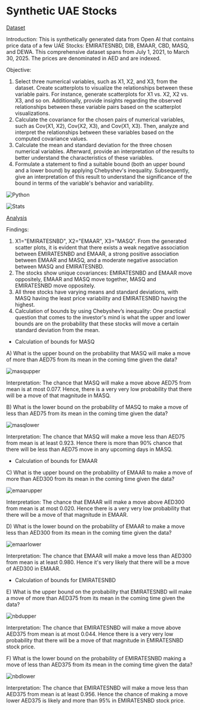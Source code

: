 # Synthetic UAE Stocks

[Dataset](https://github.com/DiAg-2025/Statistical-Analysis--Synthetic-UAE-stocks/blob/main/Synthetic_UAE_Stock_Data.csv)

Introduction: This is synthetically generated data from Open AI that contains price data of a few UAE Stocks: EMIRATESNBD, DIB, EMAAR, CBD, MASQ, and DEWA. This comprehensive dataset spans from July 1, 2021, to March 30, 2025. The prices are denominated in AED and are indexed.

Objective:
1. Select three numerical variables, such as X1, X2, and X3, from the dataset. Create scatterplots to visualize the relationships between these variable pairs. For instance, generate scatterplots for X1 vs. X2, X2 vs. X3, and so on. Additionally, provide insights regarding the observed relationships between these variable pairs based on the scatterplot visualizations.
2. Calculate the covariance for the chosen pairs of numerical variables, such as Cov(X1, X2), Cov(X2, X3), and Cov(X1, X3). Then, analyze and interpret the relationships between these variables based on the computed covariance values.
3. Calculate the mean and standard deviation for the three chosen numerical variables. Afterward, provide an interpretation of the results to better understand the characteristics of these variables.
4. Formulate a statement to find a suitable bound (both an upper bound and a lower bound) by applying Chebyshev's inequality. Subsequently, give an interpretation of this result to understand the significance of the bound in terms of the variable's behavior and variability.

![Python](https://img.shields.io/badge/Py_libraries-Pandas,_Numpy,_Matplotlib-blue)

![Stats](https://img.shields.io/badge/Statistical_features-Scatterplot,_Linear_approximation,_Covariance,_Mean,_Standard_deviation,_Chebyshev's_inequality-red)

[Analysis](https://github.com/DiAg-2025/Statistical-Analysis--Synthetic-UAE-stocks/blob/main/JupyterAnalysis.ipynb)

Findings:
1. X1="EMIRATESNBD", X2="EMAAR", X3="MASQ". From the generated scatter plots, it is evident that there exists a weak negative association between EMIRATESNBD and EMAAR, a strong positive association between EMAAR and MASQ, and a moderate negative association between MASQ and EMIRATESNBD.
2. The stocks show unique covariances: EMIRATESNBD and EMAAR move oppositely, EMAAR and MASQ move together, MASQ and EMIRATESNBD move oppositely.
3. All three stocks have varying means and standard deviations, with MASQ having the least price variability and EMIRATESNBD having the highest.
4. Calculation of bounds by using Chebyshev’s inequality:
One practical question that comes to the investor's mind is what the upper and lower bounds are on the probability that these stocks will move a certain standard deviation from the mean. 

- Calculation of bounds for MASQ

A) What is the upper bound on the probability that MASQ will make a move of more than AED75 from its mean in the coming time given the data?

![masqupper](https://github.com/user-attachments/assets/a21fccf4-4dcf-4ce7-9058-05ea53dee587)

Interpretation:
The chance that MASQ will make a move above AED75 from mean is at most 0.077. Hence, there is a very very low probability that there will be a move of that magnitude in MASQ. 

B) What is the lower bound on the probability of MASQ to make a move of less than AED75 from its mean in the coming time given the data?

![masqlower](https://github.com/user-attachments/assets/bedc60f3-76bd-4822-b4d2-f1f0289b3b8b)

Interpretation:
The chance that MASQ will make a move less than AED75 from mean is at least  0.923. Hence there is more than 90% chance that there will be less than AED75 move in any upcoming days in MASQ.


- Calculation of bounds for EMAAR

C) What is the upper bound on the probability of EMAAR to make a move of more than AED300 from its mean in the coming time given the data?

![emaarupper](https://github.com/user-attachments/assets/b682314d-f97d-45ac-88dd-feddeea6f2c3)

Interpretation:
The chance that EMAAR will make a move above AED300 from mean is at most  0.020. Hence there is a very very low probability that there will be a move of that magnitude in EMAAR. 

D) What is the lower bound on the probability of EMAAR to make a move less than AED300 from its mean in the coming time given the data?

![emaarlower](https://github.com/user-attachments/assets/485aac8a-9761-455e-9729-7f10a5847e7b)

Interpretation:
The chance that EMAAR will make a move less than AED300 from mean is at least 0.980. Hence it's very likely that there will be a move of AED300 in EMAAR. 


- Calculation of bounds for EMIRATESNBD

E) What is the upper bound on the probability that EMIRATESNBD will make a move of more than AED375 from its mean in the coming time given the data?

![nbdupper](https://github.com/user-attachments/assets/0f8ae423-2afc-4234-a361-fdcb49a3b2fd)

Interpretation:
The chance that EMIRATESNBD will make a move above AED375 from mean is at most  0.044. Hence there is a very very low probability that there will be a move of that magnitude in EMIRATESNBD stock price.

F) What is the lower bound on the probability of EMIRATESNBD making a move of less than AED375 from its mean in the coming time given the data?

![nbdlower](https://github.com/user-attachments/assets/528e14a4-866c-45d0-8172-2c81ee5b785a)

Interpretation:
The chance that EMIRATESNBD will make a move less than AED375 from mean is at least 0.956. Hence the chance of making a move lower AED375 is likely and more than 95% in EMIRATESNBD stock price.
